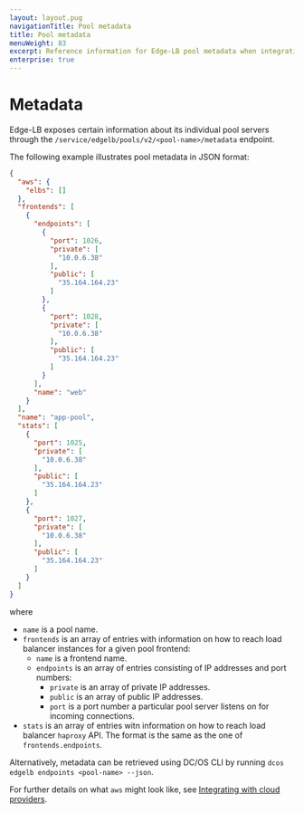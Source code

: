 ```yaml
---
layout: layout.pug
navigationTitle: Pool metadata
title: Pool metadata
menuWeight: 83
excerpt: Reference information for Edge-LB pool metadata when integrating with cloud provider load balancers
enterprise: true
---
```


# Metadata

Edge-LB exposes certain information about its individual pool servers through the `/service/edgelb/pools/v2/<pool-name>/metadata` endpoint. 

The following example illustrates pool metadata in JSON format:

```json
{
  "aws": {
    "elbs": []
  },
  "frontends": [
    {
      "endpoints": [
        {
          "port": 1026,
          "private": [
            "10.0.6.38"
          ],
          "public": [
            "35.164.164.23"
          ]
        },
        {
          "port": 1028,
          "private": [
            "10.0.6.38"
          ],
          "public": [
            "35.164.164.23"
          ]
        }
      ],
      "name": "web"
    }
  ],
  "name": "app-pool",
  "stats": [
    {
      "port": 1025,
      "private": [
        "10.0.6.38"
      ],
      "public": [
        "35.164.164.23"
      ]
    },
    {
      "port": 1027,
      "private": [
        "10.0.6.38"
      ],
      "public": [
        "35.164.164.23"
      ]
    }
  ]
}
```

where

- `name` is a pool name.
- `frontends` is an array of entries with information on how to reach load balancer instances for a given pool frontend:
  - `name` is a frontend name.
  - `endpoints` is an array of entries consisting of IP addresses and port numbers:
    - `private` is an array of private IP addresses.
    - `public` is an array of public IP addresses.
    - `port` is a port number a particular pool server listens on for incoming connections.
- `stats` is an array of entries witn information on how to reach load balancer `haproxy` API. The format is the same as the one of `frontends.endpoints`.

Alternatively, metadata can be retrieved using DC/OS CLI by running `dcos edgelb endpoints <pool-name> --json`.

For further details on what `aws` might look like, see [Integrating with cloud providers](../../concepts/cloud-connector/).
